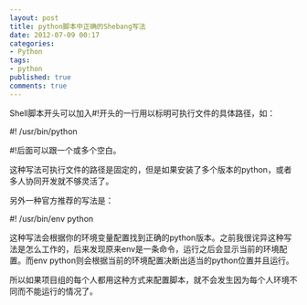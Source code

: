 ```yaml
---
layout: post
title: python脚本中正确的Shebang写法
date: 2012-07-09 00:17
categories:
- Python
tags:
- python
published: true
comments: true
---
```

<p><p>Shell脚本开头可以加入#!开头的一行用以标明可执行文件的具体路径，如：</p>
<p>#! /usr/bin/python</p>
<p>#!后面可以跟一个或多个空白。</p>
<p>这种写法可执行文件的路径是固定的，但是如果安装了多个版本的python，或者多人协同开发就不够灵活了。</p>
<p>另外一种官方推荐的写法是：</p>
<p>#! /usr/bin/env python</p>
<p>这种写法会根据你的环境变量配置找到正确的python版本。之前我很诧异这种写法是怎么工作的，后来发现原来env是一条命令，运行之后会显示当前的环境配置。而env python则会根据当前的环境配置决断出适当的python位置并且运行。</p>
<p>所以如果项目组的每个人都用这种方式来配置脚本，就不会发生因为每个人环境不同而不能运行的情况了。</p></p>
